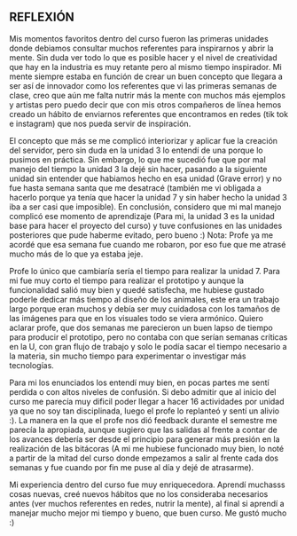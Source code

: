 REFLEXIÓN
-
Mis momentos favoritos dentro del curso fueron las primeras unidades donde debiamos consultar muchos referentes para inspirarnos y abrir la mente. Sin duda ver todo lo que es posible hacer y el nivel de creatividad que hay en la industria es muy retante pero al mismo tiempo inspirador. Mi mente siempre estaba en función de crear un buen concepto que llegara a ser así de innovador como los referentes que vi las primeras semanas de clase, creo que aún me falta nutrir más la mente con muchos más ejemplos y artistas pero puedo decir que con mis otros compañeros de línea hemos creado un hábito de enviarnos referentes que encontramos en redes (tik tok e instagram) que nos pueda servir de inspiración.

El concepto que más se me complicó interiorizar y aplicar fue la creación del servidor, pero sin duda en la unidad 3 lo entendí de una porque lo pusimos en práctica. Sin embargo, lo que me sucedió fue que por mal manejo del tiempo la unidad 3 la dejé sin hacer, pasando a la siguiente unidad sin entender que habiamos hecho en esa unidad (Grave error) y no fue hasta semana santa que me desatracé (también me vi obligada a hacerlo porque ya tenía que hacer la unidad 7 y sin haber hecho la unidad 3 iba a ser casi que imposible). En conclusión, considero que mi mal manejo complicó ese momento de aprendizaje (Para mi, la unidad 3 es la unidad base para hacer el proyecto del curso) y tuve confusiones en las unidades posteriores que pude haberme evitado, pero bueno :) Nota: Profe ya me acordé que esa semana fue cuando me robaron, por eso fue que me atrasé mucho más de lo que ya estaba jeje. 

Profe lo único que cambiaría sería el tiempo para realizar la unidad 7. Para mi fue muy corto el tiempo para realizar el prototipo y aunque la funcionalidad salió muy bien y quedé satisfecha, me hubiese gustado poderle dedicar más tiempo al diseño de los animales, este era un trabajo largo porque eran muchos y debía ser muy cuidadosa con los tamaños de las imágenes para que en los visuales todo se viera armónico. Quiero aclarar profe, que dos semanas me parecieron un buen lapso de tiempo para producir el prototipo, pero no contaba con que serían semanas críticas en la U, con gran flujo de trabajo y solo le podía sacar el tiempo necesario a la materia, sin mucho tiempo para experimentar o investigar más tecnologías. 

Para mi los enunciados los entendí muy bien, en pocas partes me sentí perdida o con altos niveles de confusión. Si debo admitir que al inicio del curso me parecía muy dificil poder llegar a hacer 16 actividades por unidad ya que no soy tan disciplinada, luego el profe lo replanteó y sentí un alivio :). La manera en la que el profe nos dió feedback durante el semestre me parecía la apropiada, aunque sugiero que las salidas al frente a contar de los avances debería ser desde el principio para generar más presión en la realización de las bitácoras (A mi me hubiese funcionado muy bien, lo noté a partir de la mitad del curso donde empezamos a salir al frente cada dos semanas y fue cuando por fin me puse al día y dejé de atrasarme). 

Mi experiencia dentro del curso fue muy enriquecedora. Aprendí muchasss cosas nuevas, creé nuevos hábitos que no los consideraba necesarios antes (ver muchos referentes en redes, nutrir la mente), al final si aprendí a manejar mucho mejor mi tiempo y bueno, que buen curso. Me gustó  mucho :)
